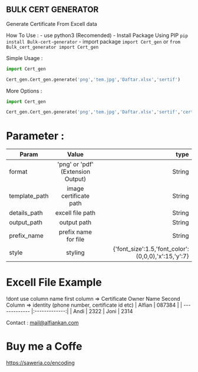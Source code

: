 ## BULK CERT GENERATOR

Generate Certificate From Excell data

How To Use :
    - use python3 (Recomended)
    - Install Package Using PIP `pip install Bulk-cert-generator`
    - import package `import Cert_gen` or `from Bulk_cert_generator import Cert_gen`

Simple Usage :
```python
import Cert_gen

Cert_gen.Cert_gen.generate('png','tem.jpg','Daftar.xlsx','sertif')
```
More Options :
```python
import Cert_gen

Cert_gen.Cert_gen.generate('png','tem.jpg','Daftar.xlsx','sertif','cert101',{'font_size':1.5,'font_color':(0,0,0),'x':15,'y':7})
```

# Parameter :

| Param       | Value           | type  |
| ------------- |:-------------:| -----:|
| format      | 'png' or 'pdf' (Extension Output) | String |
| template_path      | image certificate path      |   String |
| details_path | excell file path      |    String |
| output_path | output path      |    String |
|prefix_name | prefix name for file      |    String |
| style | styling     |  {'font_size':1.5,'font_color':(0,0,0),'x':15,'y':7}  |

# Excell File Example
!dont use column name
first column => Certificate Owner Name
Second Column => identity (phone number, certificate id etc)
| Alfian       | 087384           |
| ------------- |:-------------:|
| Andi     | 2322 
| Joni      | 2314     

Contact : mail@alfiankan.com

# Buy me a Coffe

https://saweria.co/encoding

